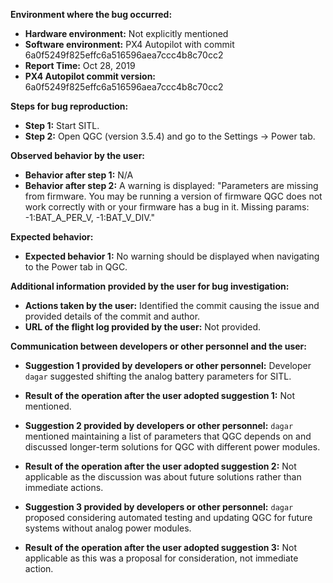 **Environment where the bug occurred:**

- **Hardware environment:** Not explicitly mentioned
- **Software environment:** PX4 Autopilot with commit 6a0f5249f825effc6a516596aea7ccc4b8c70cc2
- **Report Time:** Oct 28, 2019
- **PX4 Autopilot commit version:** 6a0f5249f825effc6a516596aea7ccc4b8c70cc2

**Steps for bug reproduction:**

- **Step 1:** Start SITL.
- **Step 2:** Open QGC (version 3.5.4) and go to the Settings -> Power tab.

**Observed behavior by the user:**

- **Behavior after step 1:** N/A
- **Behavior after step 2:** A warning is displayed: "Parameters are missing from firmware. You may be running a version of firmware QGC does not work correctly with or your firmware has a bug in it. Missing params: -1:BAT_A_PER_V, -1:BAT_V_DIV."

**Expected behavior:**

- **Expected behavior 1:** No warning should be displayed when navigating to the Power tab in QGC.

**Additional information provided by the user for bug investigation:**

- **Actions taken by the user:** Identified the commit causing the issue and provided details of the commit and author.
- **URL of the flight log provided by the user:** Not provided.

**Communication between developers or other personnel and the user:**

- **Suggestion 1 provided by developers or other personnel:** Developer `dagar` suggested shifting the analog battery parameters for SITL.
- **Result of the operation after the user adopted suggestion 1:** Not mentioned.

- **Suggestion 2 provided by developers or other personnel:** `dagar` mentioned maintaining a list of parameters that QGC depends on and discussed longer-term solutions for QGC with different power modules.
- **Result of the operation after the user adopted suggestion 2:** Not applicable as the discussion was about future solutions rather than immediate actions.

- **Suggestion 3 provided by developers or other personnel:** `dagar` proposed considering automated testing and updating QGC for future systems without analog power modules.
- **Result of the operation after the user adopted suggestion 3:** Not applicable as this was a proposal for consideration, not immediate action.

